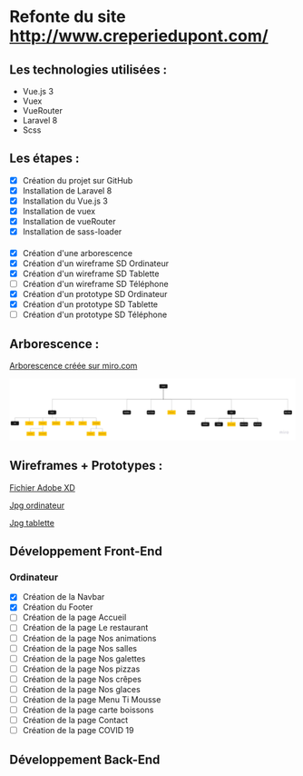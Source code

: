 # Refonte du site http://www.creperiedupont.com/

## Les technologies utilisées :
* Vue.js 3
* Vuex
* VueRouter
* Laravel 8
* Scss

## Les étapes :

- [x] Création du projet sur GitHub
- [x] Installation de Laravel 8
- [x] Installation du Vue.js 3
- [x] Installation de vuex
- [x] Installation de vueRouter
- [x] Installation de sass-loader

####

- [x] Création d'une arborescence
- [x] Création d'un wireframe SD Ordinateur
- [x] Création d'un wireframe SD Tablette
- [ ] Création d'un wireframe SD Téléphone
- [x] Création d'un prototype SD Ordinateur
- [x] Création d'un prototype SD Tablette
- [ ] Création d'un prototype SD Téléphone

## Arborescence :

[Arborescence créée sur miro.com](https://miro.com/welcomeonboard/NNKnCSP6Vrv3ECwfsIQggfQGEgNxOEf8geDMP8JusTOxewowBV5zZ03vadldQFoW)

![Version jpg](https://github.com/bezedache29/creperie-du-pont/blob/main/divers/arbo.jpg)

## Wireframes + Prototypes :

[Fichier Adobe XD](https://github.com/bezedache29/creperie-du-pont/blob/main/divers/wireframe)

[Jpg ordinateur](https://github.com/bezedache29/creperie-du-pont/blob/main/divers/wireframe/desktop)

[Jpg tablette](https://github.com/bezedache29/creperie-du-pont/blob/main/divers/wireframe/tablet)

####

## Développement Front-End

### Ordinateur

- [x] Création de la Navbar
- [x] Création du Footer
- [ ] Création de la page Accueil
- [ ] Création de la page Le restaurant
- [ ] Création de la page Nos animations
- [ ] Création de la page Nos salles
- [ ] Création de la page Nos galettes
- [ ] Création de la page Nos pizzas
- [ ] Création de la page Nos crêpes
- [ ] Création de la page Nos glaces
- [ ] Création de la page Menu Ti Mousse
- [ ] Création de la page carte boissons
- [ ] Création de la page Contact
- [ ] Création de la page COVID 19

## Développement Back-End